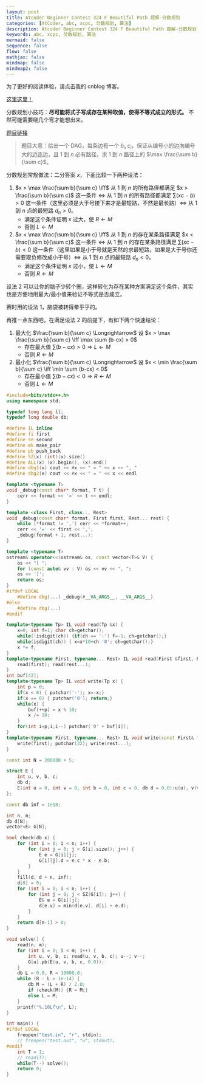 ```yaml
---
layout: post
title: Atcoder Beginner Contest 324 F Beautiful Path 题解-分数规划
categories: [AtCoder, abc, xcpc, 分数规划, 算法]
description: Atcoder Beginner Contest 324 F Beautiful Path 题解-分数规划
keywords: abc, xcpc, 分数规划, 算法
mermaid: false
sequence: false
flow: false
mathjax: false
mindmap: false
mindmap2: false
---
```


为了更好的阅读体验，请点击我的 cnblog 博客。

[这里这里！](https://www.cnblogs.com/bringlu/p/17764921.html)

分数规划小技巧：**尽可能将式子写成存在某种取值，使得不等式成立的形式。** 不然可能需要绕几个弯才能想出来。

[题目链接](https://atcoder.jp/contests/abc324/tasks/abc324_f)

> 题目大意：给出一个 DAG，每条边有一个 $b_i, c_i$，保证从编号小的边向编号大的边连边，且 $1$ 到 $n$ 必有路径，求 $1$ 到 $n$ 路径上的 $\max \frac{\sum b}{\sum c}$。

分数规划常规做法：二分答案 $x$，下面比较一下两种设法：

1. $x > \max \frac{\sum b}{\sum c} \iff$ 从 $1$ 到 $n$ 的所有路径都满足 $x > \frac{\sum b}{\sum c}$ 这一条件 $\iff$ 从 $1$ 到 $n$ 的所有路径都满足 $\sum (xc - b) > 0$ 这一条件（这里必须是大于号接下来才是最短路，不然是最长路）$\iff$ 从 $1$ 到 $n$ 点的最短路 $d_n > 0$。
   - 满足这个条件证明 $x$ 过大，使 $R \leftarrow M$
   - 否则 $L \leftarrow M$
2. $x < \max \frac{\sum b}{\sum c} \iff$ 从 $1$ 到 $n$ 的存在某条路径满足 $x < \frac{\sum b}{\sum c}$ 这一条件 $\iff$ 从 $1$ 到 $n$ 的存在某条路径满足 $\sum (xc - b) < 0$ 这一条件（这里如果是小于号就是天然的求最短路，如果是大于号你还需要取负修改成小于号）$\iff$ 从 $1$ 到 $n$ 点的最短路 $d_n < 0$。
   - 满足这个条件证明 $x$ 过小，使 $L \leftarrow M$
   - 否则 $R \leftarrow M$

设法 2 可以让你的脑子少转个圈，这样转化为存在某种方案满足这个条件，其实也是方便地用最大/最小值来验证不等式是否成立。

赛时用的设法 1，脑袋被转得晕乎乎的。

再推一点东西吧。在满足设法 2 的前提下，有如下两个快速结论：

1. 最大化 $\frac{\sum b}{\sum c} \Longrightarrow$ 设 $x > \max \frac{\sum b}{\sum c} \iff \max \sum (b-cx) > 0$ 
   - 存在最大值 $\sum (b-cx) > 0 \Longrightarrow L \gets M$
   - 否则 $R \gets M$
2. 最小化 $\frac{\sum b}{\sum c} \Longrightarrow$ 设 $x < \min \frac{\sum b}{\sum c} \iff \min \sum (b-cx) < 0$ 
   - 存在最小值 $\sum (b-cx) < 0 \Longrightarrow R \gets M$
   - 否则 $L \gets M$

```cpp
#include<bits/stdc++.h>
using namespace std;

typedef long long ll;
typedef long double db;

#define IL inline
#define fi first
#define se second
#define mk make_pair
#define pb push_back
#define SZ(x) (int)(x).size()
#define ALL(x) (x).begin(), (x).end()
#define dbg1(x) cout << #x << " = " << x << ", "
#define dbg2(x) cout << #x << " = " << x << endl

template <typename T>
void _debug(const char* format, T t) {
    cerr << format << '=' << t << endl;
}

template <class First, class... Rest>
void _debug(const char* format, First first, Rest... rest) {
    while (*format != ',') cerr << *format++;
    cerr << '=' << first << ',';
    _debug(format + 1, rest...);
}

template <typename T>
ostream& operator<<(ostream& os, const vector<T>& V) {
    os << "[ ";
    for (const auto& vv : V) os << vv << ", ";
    os << ']';
    return os;
}
#ifdef LOCAL
    #define dbg(...) _debug(#__VA_ARGS__, __VA_ARGS__)
#else
    #define dbg(...) 
#endif

template<typename Tp> IL void read(Tp &x) {
    x=0; int f=1; char ch=getchar();
    while(!isdigit(ch)) {if(ch == '-') f=-1; ch=getchar();}
    while(isdigit(ch)) { x=x*10+ch-'0'; ch=getchar();}
    x *= f;
}
template<typename First, typename... Rest> IL void read(First &first, Rest&... rest) {
    read(first); read(rest...);
}
int buf[42];
template<typename Tp> IL void write(Tp x) {
    int p = 0;
    if(x < 0) { putchar('-'); x=-x;}
    if(x == 0) { putchar('0'); return;}
    while(x) {
        buf[++p] = x % 10;
        x /= 10;
    }
    for(int i=p;i;i--) putchar('0' + buf[i]);
}
template<typename First, typename... Rest> IL void write(const First& first, const Rest&... rest) {
    write(first); putchar(32); write(rest...);
}

const int N = 200000 + 5;

struct E {
    int u, v, b, c;
    db d;
    E(int u = 0, int v = 0, int b = 0, int c = 0, db d = 0.0):u(u), v(v), b(b), c(c), d(d) {}
};

const db inf = 1e18;

int n, m;
db d[N];
vector<E> G[N];

bool check(db x) {
    for (int i = 0; i < n; i++) {
        for (int j = 0; j < G[i].size(); j++) {
            E e = G[i][j];
            G[i][j].d = e.c * x - e.b;
        }
    }
    fill(d, d + n, inf);
    d[0] = 0;
    for (int i = 0; i < n; i++) {
        for (int j = 0; j < SZ(G[i]); j++) {
            E& e = G[i][j];
            d[e.v] = min(d[e.v], d[i] + e.d);
        }
    }
    return d[n-1] > 0;
}

void solve() {
    read(n, m);
    for (int i = 0; i < m; i++) {
        int u, v, b, c; read(u, v, b, c); u--; v--;
        G[u].pb(E(u, v, b, c, 0.0));
    }
    db L = 0.0, R = 10000.0;
    while (R - L > 1e-14) {
        db M = (L + R) / 2.0;
        if (check(M)) {R = M;}
        else L = M;
    }
    printf("%.16Lf\n", L);
}

int main() {
#ifdef LOCAL
    freopen("test.in", "r", stdin);
    // freopen("test.out", "w", stdout);
#endif
    int T = 1;
    // read(T);
    while(T--) solve();
    return 0;
}
```